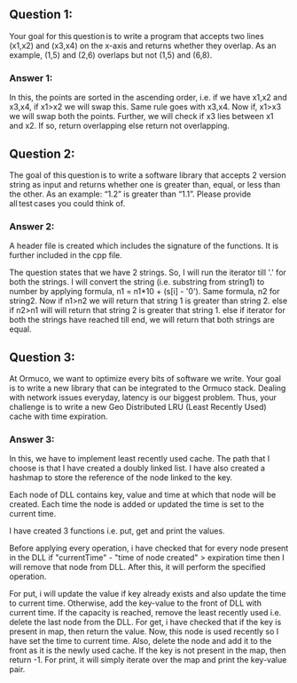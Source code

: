 
## Question 1:
Your goal for this question is to write a program that accepts two lines (x1,x2) and (x3,x4) on the x-axis and returns whether they overlap. As an example, (1,5) and (2,6) overlaps but not (1,5) and (6,8). 
### Answer 1:
In this, the points are sorted in the ascending order, i.e. if we have x1,x2 and x3,x4, if x1>x2 we will swap this. Same rule goes with x3,x4.
Now if, x1>x3 we will swap both the points. 
Further, we will check if x3 lies between x1 and x2. If so, return overlapping else return not overlapping.

## Question 2:
The goal of this question is to write a software library that accepts 2 version string as input and returns whether one is greater than, equal, or less than the other. As an example: “1.2” is greater than “1.1”. Please provide all test cases you could think of. 
### Answer 2:
A header file is created which includes the signature of the functions. It is further included in the cpp file.

The question states that we have 2 strings. So, I will run the iterator till '.' for both the strings. I will convert the string (i.e. substring from string1) to number by applying formula, n1 = n1*10 + (s[i] - '0'). Same formula, n2 for string2. 
Now if n1>n2 we will return that string 1 is greater than string 2.
else if n2>n1 will will return that string 2 is greater that string 1.
else if iterator for both the strings have reached till end, we will return that both strings are equal.

## Question 3:
At Ormuco, we want to optimize every bits of software we write. Your goal is to write a new library that can be integrated to the Ormuco stack. Dealing with network issues everyday, latency is our biggest problem. Thus, your challenge is to write a new Geo Distributed LRU (Least Recently Used) cache with time expiration.
### Answer 3:
In this, we have to implement least recently used cache. The path that I choose is that I have created a doubly linked list. I have also created a hashmap to store the reference of the node linked to the key.

Each node of DLL contains key, value and time at which that node will be created.
Each time the node is added or updated the time is set to the current time. 

I have created 3 functions i.e. put, get and print the values.

Before applying every operation, i have checked that for every node present in the DLL if "currentTime" - "time of node created" > expiration time then I will remove that node from DLL. After this, it will perform the specified operation.

For put, i will update the value if key already exists and also update the time to current time. Otherwise, add the key-value to the front of DLL with current time. If the capacity is reached, remove the least recently used i.e. delete the last node from the DLL.
For get, i have checked that if the key is present in map, then return the value. Now, this node is used recently so I have set the time to current time. Also, delete the node and add it to the front as it is the newly used cache. If the key is not present in the map, then return -1.
For print, it will simply iterate over the map and print the key-value pair.